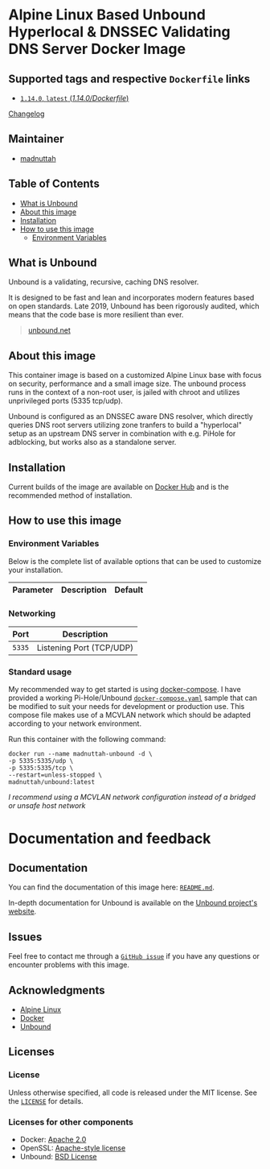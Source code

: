 # Alpine Linux Based Unbound Hyperlocal & DNSSEC Validating DNS Server Docker Image

## Supported tags and respective `Dockerfile` links

- [`1.14.0`, `latest` (*1.14.0/Dockerfile*)](Dockerfile)

[Changelog](CHANGELOG.md)

## Maintainer

- [madnuttah](https://github.com/madnuttah/)

## Table of Contents

- [What is Unbound](#What%20is%20Unbound)
- [About this image](#About%20this%20image)
- [Installation](#Installation)
- [How to use this image](#How%20to%20use%20this%20image)
  - [Environment Variables](#Environment%20Variables)
   
## What is Unbound

Unbound is a validating, recursive, caching DNS resolver. 

It is designed to be fast and lean and incorporates modern features based on open standards. 
Late 2019, Unbound has been rigorously audited, which means that the code base is more resilient than ever.

> [unbound.net](https://unbound.net/)

## About this image

This container image is based on a customized Alpine Linux base with focus on security, performance and a small image size.
The unbound process runs in the context of a non-root user, is jailed with chroot and utilizes unprivileged ports (5335 tcp/udp).

Unbound is configured as an DNSSEC aware DNS resolver, which directly queries DNS root servers utilizing zone tranfers 
to build a "hyperlocal" setup as an upstream DNS server in combination with e.g. PiHole for adblocking, but works also as a standalone server.

## Installation

Current builds of the image are available on [Docker Hub](https://hub.docker.com/r/madnuttah/unbound) and is the recommended method of installation.

## How to use this image

### Environment Variables

Below is the complete list of available options that can be used to customize your installation.

| Parameter | Description    | Default |
| --------- | -------------- | ------- |

### Networking

| Port      | Description              |
| --------- | ------------------------ |
| `5335`    | Listening Port (TCP/UDP) |

### Standard usage

My recommended way to get started is using [docker-compose](https://docs.docker.com/compose/). I have provided a working Pi-Hole/Unbound [`docker-compose.yaml`](https://github.com/madnuttah/unbound-docker/blob/main/example/docker-compose.yaml) sample that can be modified to suit your needs for development or production use. This compose file makes use of a MCVLAN network which should be adapted according to your network environment.

Run this container with the following command:

```console
docker run --name madnuttah-unbound -d \
-p 5335:5335/udp \
-p 5335:5335/tcp \
--restart=unless-stopped \
madnuttah/unbound:latest
```

*I recommend using a MCVLAN network configuration instead of a bridged or unsafe host network*

# Documentation and feedback

## Documentation

You can find the documentation of this image here: [`README.md`](https://github.com/madnuttah/unbound-docker/blob/master/README.md).

In-depth documentation for Unbound is available on the [Unbound project's website](https://unbound.net/).

## Issues

Feel free to contact me through a [`GitHub issue`](https://github.com/madnuttah/unbound-docker/issues) if you have any questions or encounter problems with this image.

## Acknowledgments

- [Alpine Linux](https://www.alpinelinux.org/)
- [Docker](https://www.docker.com/)
- [Unbound](https://unbound.net/)

## Licenses

### License

Unless otherwise specified, all code is released under the MIT license.
See the [`LICENSE`](https://github.com/madnuttah/unbound-docker/blob/main/LICENSE) for details.

### Licenses for other components

- Docker: [Apache 2.0](https://github.com/docker/docker/blob/master/LICENSE)
- OpenSSL: [Apache-style license](https://www.openssl.org/source/license.html)
- Unbound: [BSD License](https://unbound.nlnetlabs.nl/svn/trunk/LICENSE)
